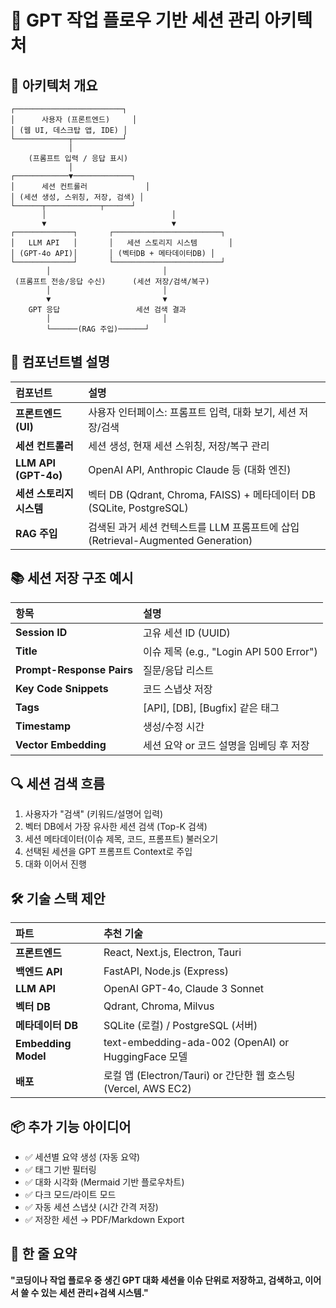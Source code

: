 
# 🧠 GPT 작업 플로우 기반 세션 관리 아키텍처

## 🚀 아키텍처 개요
```
┌────────────────────────┐
│      사용자 (프론트엔드)     │
│ (웹 UI, 데스크탑 앱, IDE) │
└────────────┬───────────┘
             │
    (프롬프트 입력 / 응답 표시)
             │
┌────────────▼─────────────┐
│      세션 컨트롤러             │
│ (세션 생성, 스위칭, 저장, 검색) │
└──────┬────────────┬──────┘
       │                            │
       ▼                            ▼
┌─────────────┐       ┌────────────────────────┐
│   LLM API   │       │   세션 스토리지 시스템       │
│ (GPT-4o API)│       │ (벡터DB + 메타데이터DB) │
└─────────────┘       └────────────────────────┘
        │                         │
 (프롬프트 전송/응답 수신)      (세션 저장/검색/복구)
        │                         │
        ▼                         ▼
    GPT 응답                 세션 검색 결과
        │                         │
        └──────(RAG 주입)──────┘
```

## 🧩 컴포넌트별 설명
| 컴포넌트                | 설명 |
|:------------------------|:----|
| **프론트엔드 (UI)**      | 사용자 인터페이스: 프롬프트 입력, 대화 보기, 세션 저장/검색 |
| **세션 컨트롤러**         | 세션 생성, 현재 세션 스위칭, 저장/복구 관리 |
| **LLM API (GPT-4o)**     | OpenAI API, Anthropic Claude 등 (대화 엔진) |
| **세션 스토리지 시스템**  | 벡터 DB (Qdrant, Chroma, FAISS) + 메타데이터 DB (SQLite, PostgreSQL) |
| **RAG 주입**             | 검색된 과거 세션 컨텍스트를 LLM 프롬프트에 삽입 (Retrieval-Augmented Generation) |

## 📚 세션 저장 구조 예시
| 항목                | 설명 |
|:---------------------|:----|
| **Session ID**        | 고유 세션 ID (UUID) |
| **Title**             | 이슈 제목 (e.g., "Login API 500 Error") |
| **Prompt-Response Pairs** | 질문/응답 리스트 |
| **Key Code Snippets** | 코드 스냅샷 저장 |
| **Tags**              | [API], [DB], [Bugfix] 같은 태그 |
| **Timestamp**         | 생성/수정 시간 |
| **Vector Embedding**   | 세션 요약 or 코드 설명을 임베딩 후 저장 |

## 🔍 세션 검색 흐름
1. 사용자가 "검색" (키워드/설명어 입력)
2. 벡터 DB에서 가장 유사한 세션 검색 (Top-K 검색)
3. 세션 메타데이터(이슈 제목, 코드, 프롬프트) 불러오기
4. 선택된 세션을 GPT 프롬프트 Context로 주입
5. 대화 이어서 진행

## 🛠️ 기술 스택 제안
| 파트            | 추천 기술 |
|:----------------|:---------|
| **프론트엔드**   | React, Next.js, Electron, Tauri |
| **백엔드 API**   | FastAPI, Node.js (Express) |
| **LLM API**      | OpenAI GPT-4o, Claude 3 Sonnet |
| **벡터 DB**      | Qdrant, Chroma, Milvus |
| **메타데이터 DB** | SQLite (로컬) / PostgreSQL (서버) |
| **Embedding Model** | text-embedding-ada-002 (OpenAI) or HuggingFace 모델 |
| **배포**         | 로컬 앱 (Electron/Tauri) or 간단한 웹 호스팅 (Vercel, AWS EC2) |

## 📦 추가 기능 아이디어
- ✅ 세션별 요약 생성 (자동 요약)
- ✅ 태그 기반 필터링
- ✅ 대화 시각화 (Mermaid 기반 플로우차트)
- ✅ 다크 모드/라이트 모드
- ✅ 자동 세션 스냅샷 (시간 간격 저장)
- ✅ 저장한 세션 → PDF/Markdown Export

## 🎯 한 줄 요약
**"코딩이나 작업 플로우 중 생긴 GPT 대화 세션을 이슈 단위로 저장하고, 검색하고, 이어서 쓸 수 있는 세션 관리+검색 시스템."**
